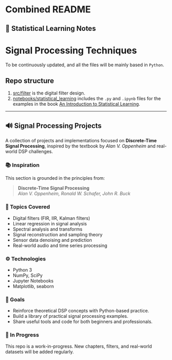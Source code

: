 # Combined README

## 📘 Statistical Learning Notes

# Signal Processing Techniques
To be continuously updated, and all the files will be mainly based in `Python`.

## Repo structure
1. [src/filter](src/filter) is the digital filter design.
1. [notebooks/statistical_learning](notebooks/statistical_learning) includes the `.py` and `.ipynb` files for the examples in the book [An Introduction to Statistical Learning](https://www.statlearning.com/).

---

## 🔊 Signal Processing Projects

A collection of projects and implementations focused on **Discrete-Time Signal Processing**, inspired by the textbook by *Alan V. Oppenheim* and real-world DSP challenges.

### 📚 Inspiration

This section is grounded in the principles from:

> **Discrete-Time Signal Processing**  
> *Alan V. Oppenheim, Ronald W. Schafer, John R. Buck*

### 🧠 Topics Covered

- Digital filters (FIR, IIR, Kalman filters)
- Linear regression in signal analysis
- Spectral analysis and transforms
- Signal reconstruction and sampling theory
- Sensor data denoising and prediction
- Real-world audio and time series processing

### ⚙️ Technologies

- Python 3
- NumPy, SciPy
- Jupyter Notebooks
- Matplotlib, seaborn

### 📌 Goals

- Reinforce theoretical DSP concepts with Python-based practice.
- Build a library of practical signal processing examples.
- Share useful tools and code for both beginners and professionals.

### 🚧 In Progress

This repo is a work-in-progress. New chapters, filters, and real-world datasets will be added regularly.
